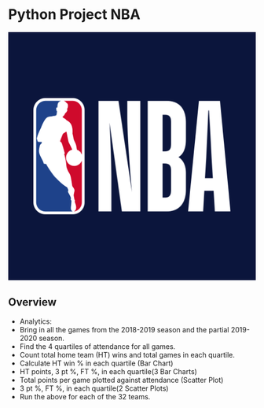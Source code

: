 # Python Project NBA

![Nba](Images/Nba.png)

## Overview

* Analytics: 
* Bring in all the games from the 2018-2019 season and the partial 2019-2020 season.
* Find the 4 quartiles of attendance for all games.
* Count total home team (HT) wins and total games in each quartile.
* Calculate HT win % in each quartile (Bar Chart)
* HT points, 3 pt %, FT %,  in each quartile(3 Bar Charts)
* Total points per game plotted against attendance (Scatter Plot)
* 3 pt %, FT %,  in each quartile(2 Scatter Plots)
* Run the above for each of the 32 teams.  
